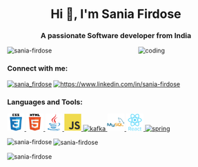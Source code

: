 <h1 align="center">Hi 👋, I'm Sania Firdose</h1>
<h3 align="center">A passionate Software developer from India</h3>

<img align="right" alt="coding" width="200" src="">

<p align="left"> <img src="https://komarev.com/ghpvc/?username=sania-firdose&label=Profile%20views&color=0e75b6&style=flat" alt="sania-firdose" /> </p>

<h3 align="left">Connect with me:</h3>
<p align="left">
<a href="https://twitter.com/sania_firdose" target="blank"><img align="center" src="https://raw.githubusercontent.com/rahuldkjain/github-profile-readme-generator/master/src/images/icons/Social/twitter.svg" alt="sania_firdose" height="30" width="40" /></a>
<a href="https://linkedin.com/in/https://www.linkedin.com/in/sania-firdose" target="blank"><img align="center" src="https://raw.githubusercontent.com/rahuldkjain/github-profile-readme-generator/master/src/images/icons/Social/linked-in-alt.svg" alt="https://www.linkedin.com/in/sania-firdose" height="30" width="40" /></a>
</p>

<h3 align="left">Languages and Tools:</h3>
<p align="left"> <a href="https://www.w3schools.com/css/" target="_blank" rel="noreferrer"> <img src="https://raw.githubusercontent.com/devicons/devicon/master/icons/css3/css3-original-wordmark.svg" alt="css3" width="40" height="40"/> </a> <a href="https://www.w3.org/html/" target="_blank" rel="noreferrer"> <img src="https://raw.githubusercontent.com/devicons/devicon/master/icons/html5/html5-original-wordmark.svg" alt="html5" width="40" height="40"/> </a> <a href="https://www.java.com" target="_blank" rel="noreferrer"> <img src="https://raw.githubusercontent.com/devicons/devicon/master/icons/java/java-original.svg" alt="java" width="40" height="40"/> </a> <a href="https://developer.mozilla.org/en-US/docs/Web/JavaScript" target="_blank" rel="noreferrer"> <img src="https://raw.githubusercontent.com/devicons/devicon/master/icons/javascript/javascript-original.svg" alt="javascript" width="40" height="40"/> </a> <a href="https://kafka.apache.org/" target="_blank" rel="noreferrer"> <img src="https://www.vectorlogo.zone/logos/apache_kafka/apache_kafka-icon.svg" alt="kafka" width="40" height="40"/> </a> <a href="https://www.mysql.com/" target="_blank" rel="noreferrer"> <img src="https://raw.githubusercontent.com/devicons/devicon/master/icons/mysql/mysql-original-wordmark.svg" alt="mysql" width="40" height="40"/> </a> <a href="https://reactjs.org/" target="_blank" rel="noreferrer"> <img src="https://raw.githubusercontent.com/devicons/devicon/master/icons/react/react-original-wordmark.svg" alt="react" width="40" height="40"/> </a> <a href="https://spring.io/" target="_blank" rel="noreferrer"> <img src="https://www.vectorlogo.zone/logos/springio/springio-icon.svg" alt="spring" width="40" height="40"/> </a> </p>

<p><img align="left" src="https://github-readme-stats.vercel.app/api/top-langs?username=sania-firdose&show_icons=true&locale=en&layout=compact" alt="sania-firdose" /></p>

<p>&nbsp;<img align="center" src="https://github-readme-stats.vercel.app/api?username=sania-firdose&show_icons=true&locale=en" alt="sania-firdose" /></p>

<p><img align="center" src="https://github-readme-streak-stats.herokuapp.com/?user=sania-firdose&" alt="sania-firdose" /></p>
